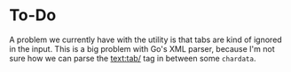 # To-Do

A problem we currently have with the utility is that tabs are kind of ignored in the input. This is a big problem with Go's XML parser, because I'm not sure how we can parse the <text:tab/> tag in between some `chardata`.
